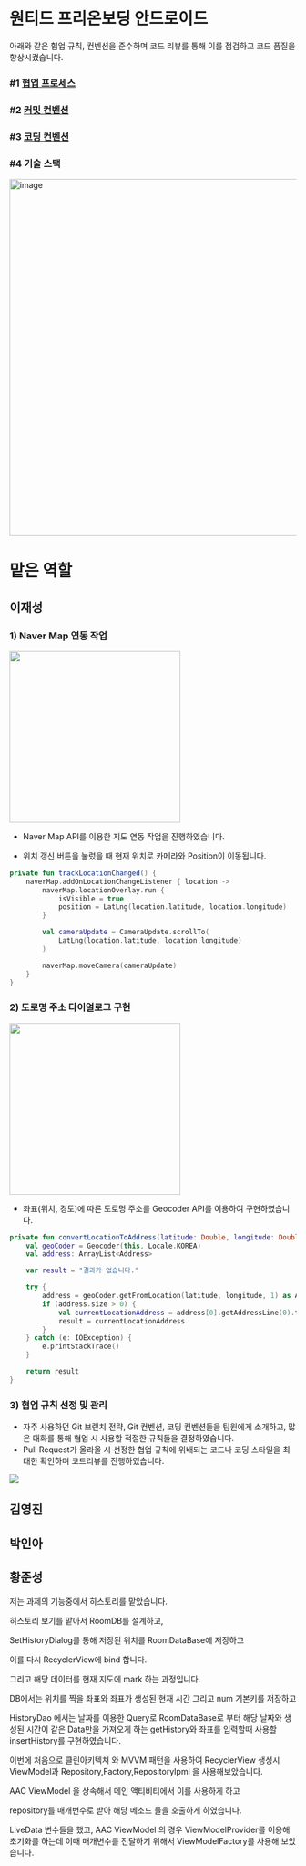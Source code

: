 # 원티드 프리온보딩 안드로이드
아래와 같은 협업 규칙, 컨벤션을 준수하며 코드 리뷰를 통해 이를 점검하고 코드 품질을 향상시켰습니다.
### #1 [협업 프로세스](https://dev-wotjd.notion.site/7bca0fa4e18a4715a32c88a5b340f48d)
### #2 [커밋 컨벤션](https://dev-wotjd.notion.site/Commit-Convention-811387d46db44c4cb270d267b5b760d8)
### #3 [코딩 컨벤션](https://www.notion.so/Coding-Convention-ab945c1216b0426b809c415c5fd5c869)
### #4 기술 스택
<img width="625" alt="image" src="https://user-images.githubusercontent.com/66052467/191895470-13d1eddc-d155-461f-9f41-67ae196893c4.png">

<br>

# 맡은 역할

## 이재성
### 1) Naver Map 연동 작업
<img src = "https://user-images.githubusercontent.com/51078673/191927063-2a07a089-afae-46a6-b04d-0178d2d9c58e.jpg" width = 300>

* Naver Map API를 이용한 지도 연동 작업을 진행하였습니다.

* 위치 갱신 버튼을 눌렀을 때 현재 위치로 카메라와 Position이 이동됩니다.

``` kotlin
private fun trackLocationChanged() {
    naverMap.addOnLocationChangeListener { location ->
        naverMap.locationOverlay.run {
            isVisible = true
            position = LatLng(location.latitude, location.longitude)
        }

        val cameraUpdate = CameraUpdate.scrollTo(
            LatLng(location.latitude, location.longitude)
        )

        naverMap.moveCamera(cameraUpdate)
    }
}
```

### 2) 도로명 주소 다이얼로그 구현
<img src = "https://user-images.githubusercontent.com/51078673/191930308-5783f545-e1b0-43a0-876c-40518f1a88c7.jpg" width = 300>

* 좌표(위치, 경도)에 따른 도로명 주소를 Geocoder API를 이용하여 구현하였습니다.

``` kotlin
private fun convertLocationToAddress(latitude: Double, longitude: Double): String {
    val geoCoder = Geocoder(this, Locale.KOREA)
    val address: ArrayList<Address>

    var result = "결과가 없습니다."

    try {
        address = geoCoder.getFromLocation(latitude, longitude, 1) as ArrayList<Address>
        if (address.size > 0) {
            val currentLocationAddress = address[0].getAddressLine(0).toString()
            result = currentLocationAddress
        }
    } catch (e: IOException) {
        e.printStackTrace()
    }

    return result
}
```

### 3) 협업 규칙 선정 및 관리

* 자주 사용하던 Git 브랜치 전략, Git 컨벤션, 코딩 컨벤션들을 팀원에게 소개하고, 많은 대화를 통해 협업 시 사용할 적절한 규칙들을 결정하였습니다.
* Pull Request가 올라올 시 선정한 협업 규칙에 위배되는 코드나 코딩 스타일을 최대한 확인하며 코드리뷰를 진행하였습니다.

<img src = "https://user-images.githubusercontent.com/51078673/191929693-880b2098-19b7-49de-95c1-f9a2b42c08bd.png">


## 김영진


## 박인아

## 황준성

저는 과제의 기능중에서 히스토리를 맡았습니다.

히스토리 보기를 맡아서 RoomDB를 설계하고,

SetHistoryDialog를 통해 저장된 위치를 RoomDataBase에 저장하고

이를 다시 RecyclerView에 bind 합니다.

그리고 해당 데이터를 현재 지도에 mark 하는 과정입니다.

DB에서는 위치를 찍을 좌표와 좌표가 생성된 현재 시간 그리고 num 기본키를 저장하고

HistoryDao 에서는 날짜를 이용한 Query로 RoomDataBase로 부터 해당 날짜와 생성된 시간이 같은 Data만을 가져오게 하는 getHistory와 좌표를 입력할때 사용할 insertHistory를 구현하였습니다.

이번에 처음으로 클린아키텍쳐 와 MVVM 패턴을 사용하여 RecyclerView 생성시 ViewModel과 Repository,Factory,RepositoryIpml 을 사용해보았습니다.

AAC ViewModel 을 상속해서 메인 액티비티에서 이를 사용하게 하고

repository를 매개변수로 받아 해당 메소드 들을 호출하게 하였습니다.

LiveData 변수들을 했고, AAC ViewModel 의 경우 ViewModelProvider를 이용해 초기화를 하는데 이때 매개변수를 전달하기 위해서 ViewModelFactory를 사용해 보았습니다.
